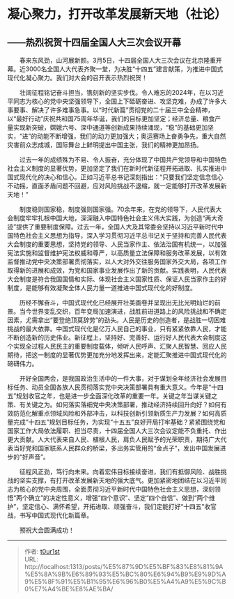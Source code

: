 # 

# 凝心聚力，打开改革发展新天地（社论）

## ——热烈祝贺十四届全国人大三次会议开幕

　　春来东风劲，山河展新颜。3月5日，十四届全国人大三次会议在北京隆重开幕。近3000名全国人大代表齐聚一堂，为决胜“十四五”建言献策，为推进中国式现代化凝心聚力。我们对大会的召开表示热烈祝贺！

　　壮阔征程铭记奋斗担当，镌刻新的坚实步伐。令人难忘的2024年，在以习近平同志为核心的党中央坚强领导下，全国上下砥砺奋进、攻坚克难，办成了许多大事要事、解决了许多难事急事。以“时代新篇”贯彻党的二十届三中全会精神，以“最好行动”庆祝共和国75周年华诞，我们的目标更加坚定；经济总量、粮食产量实现新突破，嫦娥六号、深中通道等创新成果持续涌现，“稳”的基础更加坚实，“进”的动能不断增强，我们的动力更加强大；奥运赛场上奋勇争先，重大自然灾害前众志成城，国际舞台上鲜明提出中国主张，我们的精神更加昂扬。

　　过去一年的成绩殊为不易、令人振奋，充分体现了中国共产党领导和中国特色社会主义制度的显著优势，更加坚定了我们在新时代新征程开拓进取、扎实推进中国式现代化的决心和信心。正如习近平总书记深刻指出：“只要我们坚定信念信心不动摇，直面矛盾问题不回避，应对风险挑战不退缩，就一定能够打开改革发展新天地！”

　　制度稳则国家稳，制度强则国家强。70余年来，在党的领导下，人民代表大会制度牢牢扎根中国大地，深深融入中国特色社会主义伟大实践，为创造“两大奇迹”提供了重要制度保障。过去一年，全国人大及其常委会坚持以习近平新时代中国特色社会主义思想为指导，深入学习贯彻习近平总书记关于坚持和完善人民代表大会制度的重要思想，坚持党的领导、人民当家作主、依法治国有机统一，以加强宪法实施和监督维护宪法权威和尊严，以高质量立法保障和服务改革发展，以有效监督推动党中央决策部署贯彻落实，以人大对外交往服务国家外交大局，各项工作取得新的进展和成效，为党和国家事业发展作出了新的贡献。实践表明，人民代表大会制度是符合我国国情和实际、体现社会主义国家性质、保证人民当家作主的好制度，是能够有效凝聚全体人民力量一道推进中国式现代化的好制度。

　　历经不懈奋斗，中国式现代化已经展开壮美画卷并呈现出无比光明灿烂的前景。当今世界变乱交织，百年变局加速演进，战胜前进道路上的风险挑战和不确定因素，尤需拿出“要登绝顶莫辞劳”的劲头。人民是历史的创造者，是战胜一切困难挑战的最大依靠。中国式现代化是亿万人民自己的事业，只有紧紧依靠人民，才能不断创造新的历史伟业。新征程上，坚持好、完善好、运行好人民代表大会制度这个实现全过程人民民主的重要制度载体，倾听人民呼声、汇聚人民智慧、回应人民期待，把这一制度的显著优势更加充分地发挥出来，定能汇聚推进中国式现代化的磅礴伟力。

　　开好全国两会，是我国政治生活中的一件大事，对于谋划全年经济社会发展目标任务、动员全国各族人民贯彻落实党中央决策部署具有重大意义。今年是“十四五”规划收官之年，也是进一步全面深化改革的重要一年。关键之年当谋关键之策、有关键之为。如何落实落细党中央决策部署，推动经济持续回升向好？如何有效防范化解重点领域风险和外部冲击，以科技创新引领新质生产力发展？如何高质量完成“十四五”规划目标任务，为实现“十五五”良好开局打牢基础？紧紧围绕党和国家工作大局依法履职、担当尽责，十四届全国人大三次会议定能不负重托、作出更大贡献。人大代表来自人民、植根人民，肩负人民赋予的光荣职责，期待广大代表当好党和国家联系人民群众的桥梁，多出务实管用的“金点子”，发出中国发展进步的“好声音”。

　　征程风正劲，笃行向未来。向着宏伟目标接续奋进，我们有抵御风险、战胜挑战的坚实支撑，有打开改革发展新天地的强大底气。更加紧密地团结在以习近平同志为核心的党中央周围，全面贯彻习近平新时代中国特色社会主义思想，深刻领悟“两个确立”的决定性意义，增强“四个意识”、坚定“四个自信”、做到“两个维护”，坚定信心、满怀希望，开拓进取、顽强奋斗，我们定能打好“十四五”收官战，书写中国式现代化新篇章。

　　预祝大会圆满成功！

---

> 作者: [t0ur1st](https://github.com/tyd2000)  
> URL: http://localhost:1313/posts/%E5%87%9D%E5%BF%83%E8%81%9A%E5%8A%9B%E6%89%93%E5%BC%80%E6%94%B9%E9%9D%A9%E5%8F%91%E5%B1%95%E6%96%B0%E5%A4%A9%E5%9C%B0%E7%A4%BE%E8%AE%BA/  

